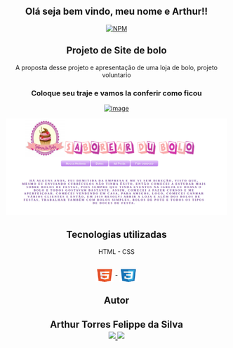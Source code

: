 <div align="center"> 
 
## Olá seja bem vindo, meu nome e Arthur!!

[![NPM](https://img.shields.io/npm/l/react)](https://github.com/Thur17/bolo/blob/master/licence)

## Projeto de Site de bolo

A proposta desse projeto e apresentação de uma loja de bolo, projeto voluntario
 
### Coloque seu traje e vamos la conferir como ficou
[![image](https://user-images.githubusercontent.com/88401848/175353653-dfa18f7a-768d-4bab-90f3-5c6c302af982.png)](https://thur17.github.io/bolo/)

[![web 1](https://raw.githubusercontent.com/Thur17/bolo/master/assets/img/Bolo.png)](https://thur17.github.io/bolo/)
 
## Tecnologias utilizadas 
 HTML - CSS
 
<div>
  <div style="display: inline_block"><br>
   <img align="center" alt="thur-HTML" height="30" width="40" src="https://raw.githubusercontent.com/devicons/devicon/master/icons/html5/html5-original.svg"> -
   <img align="center" alt="thur-CSS" height="30" width="40" src="https://raw.githubusercontent.com/devicons/devicon/master/icons/css3/css3-original.svg">
</div>
 
 <h2> Autor
 <h2>Arthur Torres Felippe da Silva <br>

<div>
   <a href = "mailto:arthurthur17@gmail.com"><img src="https://img.shields.io/badge/-Gmail-%23333?style=for-the-badge&logo=gmail&logoColor=white" target="_blank">   </a>
   <a href="https://www.linkedin.com/in/arthur-felippe-5843ab21" target="_blank"><img src="https://img.shields.io/badge/-LinkedIn-%230077B5?style=for-the-badge&logo=linkedin&logoColor=white" target="_blank"></a> 
</div>
